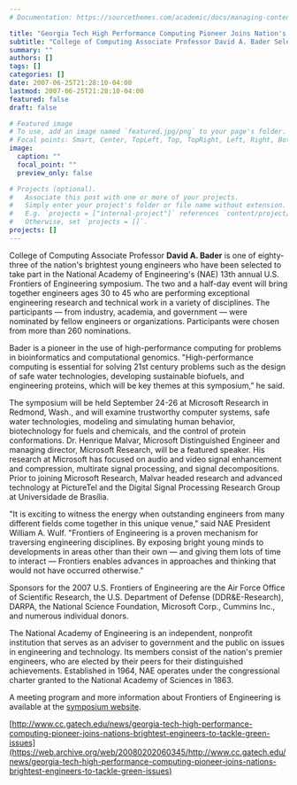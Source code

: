 ```yaml
---
# Documentation: https://sourcethemes.com/academic/docs/managing-content/

title: "Georgia Tech High Performance Computing Pioneer Joins Nation's Brightest Engineers to Tackle Green Issues"
subtitle: "College of Computing Associate Professor David A. Bader Selected to Participate in 13th Annual U.S. Frontiers of Engineering Symposium Hosted by the National Academy of Engineering"
summary: ""
authors: []
tags: []
categories: []
date: 2007-06-25T21:28:10-04:00
lastmod: 2007-06-25T21:28:10-04:00
featured: false
draft: false

# Featured image
# To use, add an image named `featured.jpg/png` to your page's folder.
# Focal points: Smart, Center, TopLeft, Top, TopRight, Left, Right, BottomLeft, Bottom, BottomRight.
image:
  caption: ""
  focal_point: ""
  preview_only: false

# Projects (optional).
#   Associate this post with one or more of your projects.
#   Simply enter your project's folder or file name without extension.
#   E.g. `projects = ["internal-project"]` references `content/project/deep-learning/index.md`.
#   Otherwise, set `projects = []`.
projects: []
---
```


College of Computing Associate Professor **David A. Bader** is one of eighty-three of the nation's brightest young engineers who have been selected to take part in the National Academy of Engineering's (NAE) 13th annual U.S. Frontiers of Engineering symposium. The two and a half-day event will bring together engineers ages 30 to 45 who are performing exceptional engineering research and technical work in a variety of disciplines. The participants — from industry, academia, and government — were nominated by fellow engineers or organizations. Participants were chosen from more than 260 nominations.

Bader is a pioneer in the use of high-performance computing for problems in bioinformatics and computational genomics. "High-performance computing is essential for solving 21st century problems such as the design of safe water technologies, developing sustainable biofuels, and engineering proteins, which will be key themes at this symposium,”  he said.

The symposium will be held September 24-26 at Microsoft Research in Redmond, Wash., and will examine trustworthy computer systems, safe water technologies, modeling and simulating human behavior, biotechnology for fuels and chemicals, and the control of protein conformations. Dr. Henrique Malvar, Microsoft Distinguished Engineer and managing director, Microsoft Research, will be a featured speaker. His research at Microsoft has focused on audio and video signal enhancement and compression, multirate signal processing, and signal decompositions. Prior to joining Microsoft Research, Malvar headed research and advanced technology at PictureTel and the Digital Signal Processing Research Group at Universidade de Brasília.

"It is exciting to witness the energy when outstanding engineers from many different fields come together in this unique venue," said NAE President William A. Wulf. "Frontiers of Engineering is a proven mechanism for traversing engineering disciplines. By exposing bright young minds to developments in areas other than their own — and giving them lots of time to interact — Frontiers enables advances in approaches and thinking that would not have occurred otherwise."

Sponsors for the 2007 U.S. Frontiers of Engineering are the Air Force Office of Scientific Research, the U.S. Department of Defense (DDR&E-Research), DARPA, the National Science Foundation, Microsoft Corp., Cummins Inc., and numerous individual donors.

The National Academy of Engineering is an independent, nonprofit institution that serves as an adviser to government and the public on issues in engineering and technology. Its members consist of the nation's premier engineers, who are elected by their peers for their distinguished achievements. Established in 1964, NAE operates under the congressional charter granted to the National Academy of Sciences in 1863.

A meeting program and more information about Frontiers of Engineering is available at the [symposium website](https://web.archive.org/web/20080202060345/http://www.nae.edu/frontiers).

[http://www.cc.gatech.edu/news/georgia-tech-high-performance-computing-pioneer-joins-nations-brightest-engineers-to-tackle-green-issues](https://web.archive.org/web/20080202060345/http://www.cc.gatech.edu/news/georgia-tech-high-performance-computing-pioneer-joins-nations-brightest-engineers-to-tackle-green-issues)
